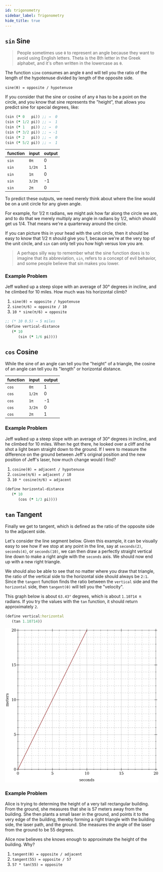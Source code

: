 ```yaml
---
id: trigonometry
sidebar_label: Trigonometry
hide_title: true
---
```


## `sin` Sine

> People sometimes use `θ` to represent an angle because they want to avoid
> using English letters. Theta is the 8th letter in the Greek alphabet, and it's
> often written in the lowercase as `θ`.

The function `sine` consumes an angle `θ` and will tell you the ratio of the 
length of the hypotenuse divided by length of the opposite side.

`sine(θ) = opposite / hypotenuse`

If you consider that the sine or cosine of any `θ` has to be a point on the 
circle, and you know that sine represents the "height", that allows you predict 
sine for special degrees, like:

``` clojure
(sin (* 0   pi)) ;; →  0
(sin (* 1/2 pi)) ;; →  1
(sin (* 1   pi)) ;; →  0
(sin (* 3/2 pi)) ;; → -1
(sin (* 2   pi)) ;; →  0
(sin (* 5/2 pi)) ;; →  1
```

function | input  | output
-------- | ------ | ------
`sin`    | `0π`   |  0
`sin`    | `1/2π` |  1
`sin`    | `1π`   |  0
`sin`    | `3/2π` | -1
`sin`    | `2π`   |  0

To predict these outputs, we need merely think about where the line would be on
a unit circle for any given angle. 

For example, for 1/2 π radians, we might ask how far along the circle we are, 
and to do that we merely multiply any angle in radians by 1/2, which should get 
us 1/4. That means we're a quarterway around the circle.

If you can picture this in your head with the unit circle, then it should be
easy to know that 1/2 π should give you 1, because we're at the very top of the
unit circle, and `sin` can only tell you how high versus low you are.

> A perhaps silly way to remember what the sine function does is to imagine that 
> its abbreviation, `sin`, refers to a concept of evil behavior, and some people 
> believe that sin makes you lower.

### Example Problem

Jeff walked up a steep slope with an average of 30° degrees in incline, and he
climbed for 10 miles. How much was his horizontal climb?

1. `sine(θ) = opposite / hypotenuse`
2. `sine(π/6) = opposite / 10`
3. `10 * sine(π/6) = opposite`

``` clojure
;; (* 10 0.5) → 5 miles
(define vertical-distance
   (* 10 
      (sin (* 1/6 pi))))
```

## `cos` Cosine

While the sine of an angle can tell you the "height" of a triangle, the cosine
of an angle can tell you its "length" or horizontal distance.

function | input  | output
-------- | ------ | ------
`cos`    | `0π`   |  1
`cos`    | `1/2π` |  0
`cos`    | `1π`   | -1
`cos`    | `3/2π` |  0
`cos`    | `2π`   |  1

### Example Problem

Jeff walked up a steep slope with an average of 30° degrees in incline, and he
climbed for 10 miles. When he got there, he looked over a cliff and he shot a
light beam straight down to the ground. If I were to measure the difference on 
the ground between Jeff's original position and the new position of Jeff's 
laser, how much change would I find?

1. `cosine(θ) = adjacent / hypotenuse`
2. `cosine(π/6) = adjacent / 10`
3. `10 * cosine(π/6) = adjacent`

``` clojure
(define horizontal-distance
   (* 10
      (cos (* 1/3 pi))))
```

## `tan` Tangent

Finally we get to tangent, which is defined as the ratio of the opposite side 
to the adjacent side. 

Let's consider the line segment below. Given this example, it can be visually
easy to see how if we stop at any point in the line, say at `seconds(2)`,
`seconds(4)`, or `seconds(10)`, we can then draw a perfectly straight vertical 
line down to make a right angle with the `seconds` axis. We should now end up
with a new right triangle.

We should also be able to see that no matter where you draw that triangle, the
ratio of the vertical side to the horizontal side should always be `2:1`. Since
the `tangent` function finds the ratio between the `vertical` side and the
`horizontal` side, then `tangent(θ)` will tell you the "velocity".

This graph below is about `63.43°` degrees, which is about `1.10714 π` radians. 
If you try the values with the `tan` function, it should return approximately 
`2`. 

``` clojure
(define vertical:horizontal
   (tan 1.10714))
```

![triangle](/img/test-2.png)

### Example Problem

Alice is trying to determing the height of a very tall rectangular building. 
From the ground, she measures that she is 57 meters away from the building. She
then plants a small laser in the ground, and points it to the very edge of the
building, thereby forming a right triangle with the building side, the laser 
path, and the ground. She measures the angle of the laser from the ground to be 
55 degrees.

Alice now believes she knows enough to approximate the height of the building.
Why?

1. `tangent(θ) = opposite / adjacent`
2. `tangent(55) = opposite / 57`
3. `57 * tan(55) = opposite`
